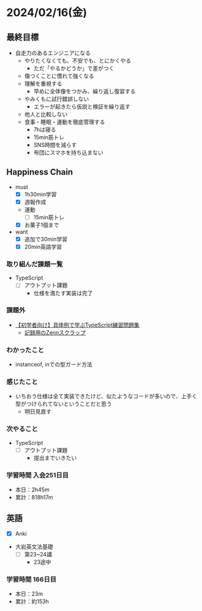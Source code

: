 # 2024/02/16(金)

## 最終目標

- 自走力のあるエンジニアになる
  - やりたくなくても、不安でも、とにかくやる
    - ただ「やるかどうか」で差がつく
  - 傷つくことに慣れて強くなる
  - 理解を重視する
    - 早めに全体像をつかみ、繰り返し復習する
  - やみくもに試行錯誤しない
    - エラーが起きたら仮説と検証を繰り返す
  - 他人と比較しない
  - 食事・睡眠・運動を徹底管理する
    - 7hは寝る
    - 15min筋トレ
    - SNS時間を減らす
    - 布団にスマホを持ち込まない

## Happiness Chain

- must
  - [x] 1h30min学習
  - [x] 週報作成
  - 運動
    - [ ] 15min筋トレ
  - [x] お菓子1個まで
- want
  - [x] 追加で30min学習
  - [x] 20min英語学習

### 取り組んだ課題一覧

- TypeScript
  - [ ] アウトプット課題
    - 仕様を満たす実装は完了

### 課題外

- [【初学者向け】具体例で学ぶTypeScript練習問題集](https://zenn.dev/kagan/articles/typescript-practice)
  - [記録用のZennスクラップ](https://zenn.dev/wsigma21/scraps/115a9f092400f8)

### わかったこと

- instanceof, inでの型ガード方法

### 感じたこと

- いちおう仕様は全て実装できたけど、似たようなコードが多いので、上手く型がつけられてないということだと思う
  - 明日見直す

### 次やること

- TypeScript
  - [ ] アウトプット課題
    - 提出までいきたい

### 学習時間 入会251日目

- 本日：2h45m
- 累計：818h17m

## 英語

- [x] Anki
- 大岩英文法基礎
  - [ ] 第23~24講
    - 23途中

### 学習時間 166日目

- 本日：23m
- 累計：約153h

